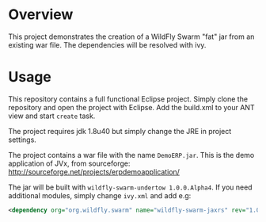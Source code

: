 # Overview

This project demonstrates the creation of a WildFly Swarm "fat" jar from an existing war file. The dependencies will be resolved with ivy.

# Usage

This repository contains a full functional Eclipse project. Simply clone the repository and open the project with Eclipse. Add the build.xml to your ANT view and start `create` task.

The project requires jdk 1.8u40 but simply change the JRE in project settings.

The project contains a war file with the name `DemoERP.jar`. This is the demo application of JVx, from sourceforge: http://sourceforge.net/projects/erpdemoapplication/

The jar will be built with `wildfly-swarm-undertow 1.0.0.Alpha4`. If you need additional modules, simply change `ivy.xml` and add e.g:

```xml
<dependency org="org.wildfly.swarm" name="wildfly-swarm-jaxrs" rev="1.0.0.Alpha4" conf="build->default"/>
```
